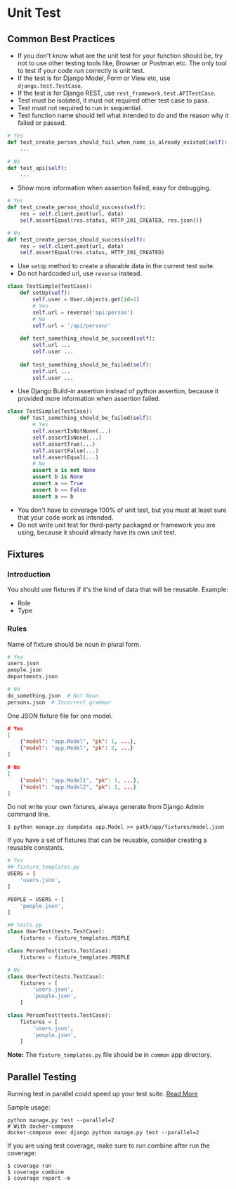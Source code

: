 # Unit Test

## Common Best Practices

- If you don't know what are the unit test for your function should be, try not
to use other testing tools like, Browser or Postman etc. The only tool to test
if your code run correctly is unit test.
- If the test is for Django Model, Form or View etc, use `django.test.TestCase`.
- If the test is for Django REST, use `rest_framework.test.APITestCase`.
- Test must be isolated, it must not required other test case to pass.
- Test must not required to run in sequential.
- Test function name should tell what intended to do and the reason why it failed or passed.

```python
# Yes
def test_create_person_should_fail_when_name_is_already_existed(self):
    ...

# No
def test_api(self):
    ...
```

- Show more information when assertion failed, easy for debugging.

```python
# Yes
def test_create_person_should_success(self):
    res = self.client.post(url, data)
    self.assertEqual(res.status, HTTP_201_CREATED, res.json())

# No
def test_create_person_should_success(self):
    res = self.client.post(url, data)
    self.assertEqual(res.status, HTTP_201_CREATED)
```

- Use `setUp` method to create a sharable data in the current test suite.
- Do not hardcoded url, use `reverse` instead.

```python
class TestSimple(TestCase):
    def setUp(self):
        self.user = User.objects.get(id=1)
        # Yes
        self.url = reverse('api:person')
        # No
        self.url = '/api/person/'
    
    def test_something_should_be_succeed(self):
        self.url ...
        self.user ...
    
    def test_something_should_be_failed(self):
        self.url ...
        self.user ...
```

- Use Django Build-in assertion instead of python assertion, because it provided
more information when assertion failed.

```python
class TestSimple(TestCase):
    def test_something_should_be_failed(self):
        # Yes
        self.assertIsNotNone(...)
        self.assertIsNone(...)
        self.assertTrue(...)
        self.assertFalse(...)
        self.assertEqual(...)
        # No
        assert a is not None
        assert b is None
        assert a == True
        assert b == False
        assert a == b
```

- You don't have to coverage 100% of unit test, but you must at least sure that
your code work as intended.
- Do not write unit test for third-party packaged or framework you are using,
because it should already have its own unit test.

## Fixtures

### Introduction

You should use fixtures if it's the kind of data that will be reusable. Example:

- Role
- Type

### Rules

Name of fixture should be noun in plural form.

```python
# Yes  
users.json  
people.json
departments.json

# No
do_something.json  # Not Noun
persons.json  # Incorrect grammar
```

One JSON fixture file for one model.

```json
# Yes
[
    {"model": "app.Model", "pk": 1, ...},
    {"model": "app.Model", "pk": 2, ...}
]

# No
[
    {"model": "app.Model1", "pk": 1, ...},
    {"model": "app.Model2", "pk": 1, ...}
]
```

Do not write your own fixtures, always generate from Django Admin command line.

```shell script
$ python manage.py dumpdata app.Model >> path/app/fixtures/model.json
```

If you have a set of fixtures that can be reusable, consider creating a reusable constants.

```python
# Yes
## fixture_templates.py
USERS = [
    'users.json',
]

PEOPLE = USERS + [
    'people.json',
]

## tests.py
class UserTest(tests.TestCase):
    fixtures = fixture_templates.PEOPLE

class PersonTest(tests.TestCase):
    fixtures = fixture_templates.PEOPLE

# No
class UserTest(tests.TestCase):
    fixtures = [
        'users.json',
        'people.json',
    ]

class PersonTest(tests.TestCase):
    fixtures = [
        'users.json',
        'people.json',
    ]
```

**Note:** The `fixture_templates.py` file should be in `common` app directory.

## Parallel Testing

Running test in parallel could speed up your test suite. [Read More](https://docs.djangoproject.com/en/3.1/ref/django-admin/#cmdoption-test-parallel)

Sample usage:

```shell script
python manage.py test --parallel=2
# With docker-compose
docker-compose exec django python manage.py test --parallel=2
```

If you are using test coverage, make sure to run combine after run the coverage:

```shell script
$ coverage run
$ coverage combine
$ coverage report -m
```
